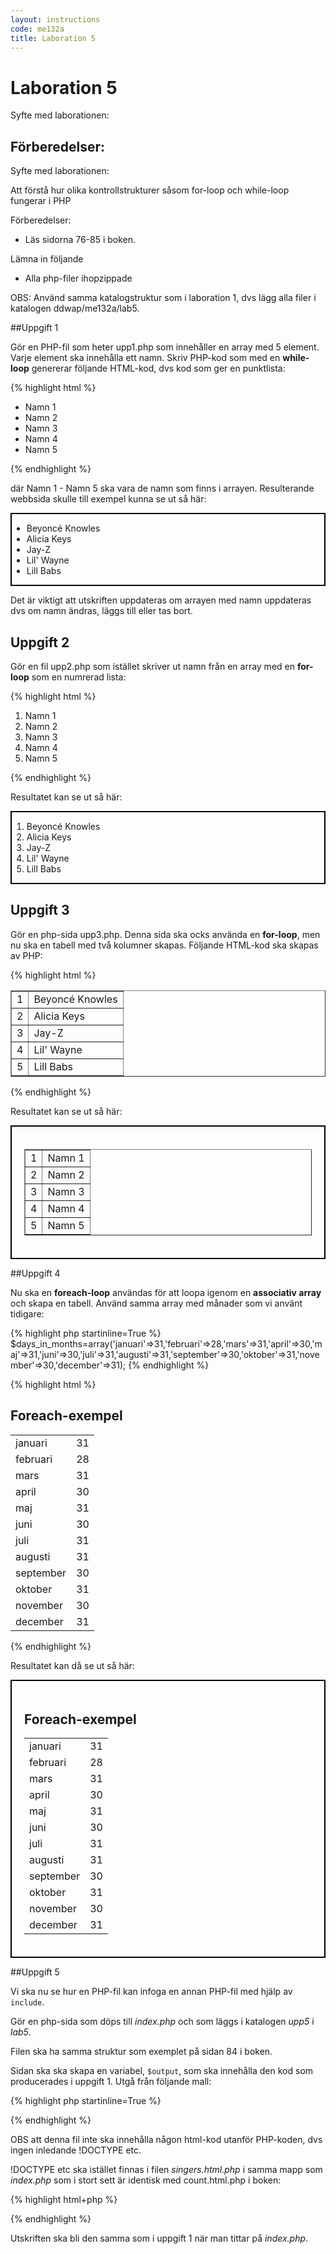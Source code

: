 ```yaml
---
layout: instructions
code: me132a
title: Laboration 5
---
```


# Laboration 5

Syfte med laborationen:


## Förberedelser:

Syfte med laborationen:

Att förstå hur olika kontrollstrukturer såsom for-loop och while-loop fungerar i PHP

Förberedelser:

- Läs sidorna 76-85 i boken. 

Lämna in följande

- Alla php-filer ihopzippade

OBS: Använd samma katalogstruktur som i laboration 1, dvs lägg alla filer i katalogen ddwap/me132a/lab5.

##Uppgift 1

Gör en PHP-fil som heter upp1.php som innehåller en array med 5 element. Varje element ska innehålla ett namn. Skriv PHP-kod som med en **while-loop** genererar följande HTML-kod, dvs kod som ger en punktlista:

{% highlight html %}
<ul>
<li>Namn 1</li>
<li>Namn 2</li>
<li>Namn 3</li>
<li>Namn 4</li>
<li>Namn 5</li>
</ul>
{% endhighlight %}


där Namn 1 - Namn 5 ska vara de namn som finns i arrayen. Resulterande webbsida skulle till exempel kunna se ut så här:

<div style="border:2px solid black">
<ul>
<li>Beyoncé Knowles</li>
<li>Alicia Keys</li>
<li>Jay-Z</li>
<li>Lil&#39; Wayne</li>
<li>Lill Babs</li>
</ul>
</div>



Det är viktigt att utskriften uppdateras om arrayen med namn uppdateras dvs om namn ändras, läggs till eller tas bort. 

## Uppgift 2

Gör en fil upp2.php som istället skriver ut namn från en array med en **for-loop** som en numrerad lista:

{% highlight html %}
<ol>
<li>Namn 1</li>
<li>Namn 2</li>
<li>Namn 3</li>
<li>Namn 4</li>
<li>Namn 5</li>
</ol>
{% endhighlight %}


Resultatet kan se ut så här:

<div style="border:2px solid black">
<ol>
<li>Beyoncé Knowles</li>
<li>Alicia Keys</li>
<li>Jay-Z</li>
<li>Lil&#39; Wayne</li>
<li>Lill Babs</li>
</ol>
</div>


## Uppgift 3

Gör en php-sida upp3.php. Denna sida ska ocks använda en **for-loop**, men nu ska en tabell med två kolumner skapas. Följande HTML-kod ska skapas av PHP:

{% highlight html %}
<table border="1">
<tr><td>1</td><td>Beyoncé Knowles</td></tr>
<tr><td>2</td><td>Alicia Keys</td></tr>
<tr><td>3</td><td>Jay-Z</td></tr>
<tr><td>4</td><td>Lil&#39; Wayne</td></tr>
<tr><td>5</td><td>Lill Babs</td></tr>
</table>
{% endhighlight %}

Resultatet kan se ut så här:

<div style="border:2px solid black;padding:20px">
<table border="1">
<tr><td>1</td><td>Namn 1</td></tr>
<tr><td>2</td><td>Namn 2</td></tr>
<tr><td>3</td><td>Namn 3</td></tr>
<tr><td>4</td><td>Namn 4</td></tr>
<tr><td>5</td><td>Namn 5</td></tr>
</table>
</div>

##Uppgift 4

Nu ska en **foreach-loop** användas för att loopa igenom en **associativ array** och skapa en tabell. Använd samma array med månader som vi använt tidigare:

{% highlight php  startinline=True %}
$days_in_months=array('januari'=>31,'februari'=>28,'mars'=>31,'april'=>30,'maj'=>31,'juni'=>30,'juli'=>31,'augusti'=>31,'september'=>30,'oktober'=>31,'november'=>30,'december'=>31);
{% endhighlight %}

{% highlight html %}
<h2>Foreach-exempel</h2>
<table><tr><td>januari</td><td>31</td></tr>
<tr><td>februari</td><td>28</td></tr>
<tr><td>mars</td><td>31</td></tr>
<tr><td>april</td><td>30</td></tr>
<tr><td>maj</td><td>31</td></tr>
<tr><td>juni</td><td>30</td></tr>
<tr><td>juli</td><td>31</td></tr>
<tr><td>augusti</td><td>31</td></tr>
<tr><td>september</td><td>30</td></tr>
<tr><td>oktober</td><td>31</td></tr>
<tr><td>november</td><td>30</td></tr>
<tr><td>december</td><td>31</td></tr>
</table>
{% endhighlight %}

Resultatet kan då se ut så här:

<div style="border:2px solid black;padding:20px">
<h2>Foreach-exempel</h2>
<table><tr><td>januari</td><td>31</td></tr>
<tr><td>februari</td><td>28</td></tr>
<tr><td>mars</td><td>31</td></tr>
<tr><td>april</td><td>30</td></tr>
<tr><td>maj</td><td>31</td></tr>
<tr><td>juni</td><td>30</td></tr>
<tr><td>juli</td><td>31</td></tr>
<tr><td>augusti</td><td>31</td></tr>
<tr><td>september</td><td>30</td></tr>
<tr><td>oktober</td><td>31</td></tr>
<tr><td>november</td><td>30</td></tr>
<tr><td>december</td><td>31</td></tr>
</table>
</div>

##Uppgift 5

Vi ska nu se hur en PHP-fil kan infoga en annan PHP-fil med hjälp av `include`.

Gör en php-sida som döps till *index.php* och som läggs i katalogen *upp5* i *lab5*. 

Filen ska ha samma struktur som exemplet på sidan 84 i boken. 

Sidan ska ska skapa en variabel, `$output`, som ska innehålla den kod som producerades i uppgift 1. Utgå från följande mall:

{% highlight php  startinline=True %}
<?php
$output='';

/*
här ska skrivas kod som skapar
en punktlista med namn får en array
*/

include 'singers.html.php';
?>
{% endhighlight %}


OBS att denna fil inte ska innehålla någon html-kod utanför PHP-koden, dvs ingen inledande !DOCTYPE etc.

!DOCTYPE etc ska istället finnas i filen *singers.html.php* i samma mapp som *index.php* som i stort sett är identisk med count.html.php i boken:

{% highlight html+php %}
<!doctype html>
<html>
<head>
<meta charset="UTF-8">
<title>Singers</title>
</head>
<body>
<p>
<?php echo $output; ?>
</p>
</body>
</html>
{% endhighlight %}

Utskriften ska bli den samma som i uppgift 1 när man tittar på *index.php*.